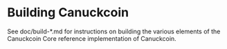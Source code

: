 Building Canuckcoin
================

See doc/build-*.md for instructions on building the various
elements of the Canuckcoin Core reference implementation of Canuckcoin.
